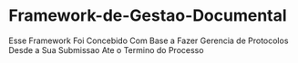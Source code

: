 # Framework-de-Gestao-Documental
Esse Framework Foi Concebido Com Base a Fazer Gerencia de Protocolos Desde a Sua Submissao Ate o Termino do Processo
